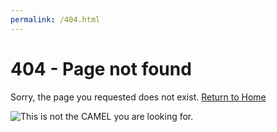 ```yaml
---
permalink: /404.html
---
```


# 404 - Page not found

Sorry, the page you requested does not exist.
[Return to Home](https://fau-lap.github.io/NOMAD-CAMELS/)


![This is not the CAMEL you are looking for.](https://fau-lap.github.io/NOMAD-CAMELS/_static/404_camel.svg)
